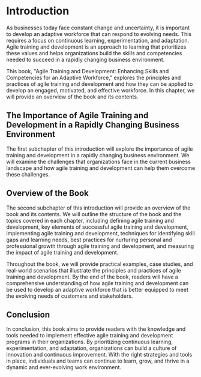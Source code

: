 Introduction
============

As businesses today face constant change and uncertainty, it is important to develop an adaptive workforce that can respond to evolving needs. This requires a focus on continuous learning, experimentation, and adaptation. Agile training and development is an approach to learning that prioritizes these values and helps organizations build the skills and competencies needed to succeed in a rapidly changing business environment.

This book, "Agile Training and Development: Enhancing Skills and Competencies for an Adaptive Workforce," explores the principles and practices of agile training and development and how they can be applied to develop an engaged, motivated, and effective workforce. In this chapter, we will provide an overview of the book and its contents.

The Importance of Agile Training and Development in a Rapidly Changing Business Environment
-------------------------------------------------------------------------------------------

The first subchapter of this introduction will explore the importance of agile training and development in a rapidly changing business environment. We will examine the challenges that organizations face in the current business landscape and how agile training and development can help them overcome these challenges.

Overview of the Book
--------------------

The second subchapter of this introduction will provide an overview of the book and its contents. We will outline the structure of the book and the topics covered in each chapter, including defining agile training and development, key elements of successful agile training and development, implementing agile training and development, techniques for identifying skill gaps and learning needs, best practices for nurturing personal and professional growth through agile training and development, and measuring the impact of agile training and development.

Throughout the book, we will provide practical examples, case studies, and real-world scenarios that illustrate the principles and practices of agile training and development. By the end of the book, readers will have a comprehensive understanding of how agile training and development can be used to develop an adaptive workforce that is better equipped to meet the evolving needs of customers and stakeholders.

Conclusion
----------

In conclusion, this book aims to provide readers with the knowledge and tools needed to implement effective agile training and development programs in their organizations. By prioritizing continuous learning, experimentation, and adaptation, organizations can build a culture of innovation and continuous improvement. With the right strategies and tools in place, individuals and teams can continue to learn, grow, and thrive in a dynamic and ever-evolving work environment.
